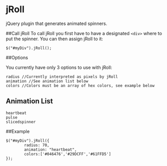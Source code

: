 # jRoll
jQuery plugin that generates animated spinners.

##Call jRoll
To call jRoll you first have to have a designated `<div>` where to put the spinner.
You can then assign jRoll to it:
```
$("#myDiv").jRoll();
```

##Options

You currently have only 3 options to use with jRoll:
```
radius //Currently interpreted as pixels by jRoll
animation //See animation list below
colors //Colors must be an array of hex colors, see example below
```

## Animation List
```
heartbeat
pulse
slicedspinner
```

##Example

```
$("#myDiv").jRoll({
        radius: 70, 
		animation: "heartbeat",
		colors:['#046476','#29DCFF','#61FFD5']
});
```
